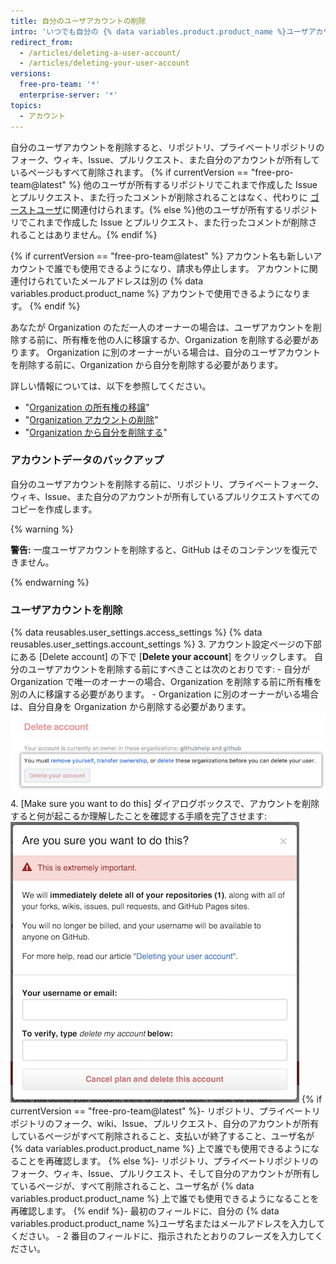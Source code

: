 ```yaml
---
title: 自分のユーザアカウントの削除
intro: 'いつでも自分の {% data variables.product.product_name %}ユーザアカウントを削除できます。'
redirect_from:
  - /articles/deleting-a-user-account/
  - /articles/deleting-your-user-account
versions:
  free-pro-team: '*'
  enterprise-server: '*'
topics:
  - アカウント
---
```


自分のユーザアカウントを削除すると、リポジトリ、プライベートリポジトリのフォーク、ウィキ、Issue、プルリクエスト、また自分のアカウントが所有しているページもすべて削除されます。 {% if currentVersion == "free-pro-team@latest" %} 他のユーザが所有するリポジトリでこれまで作成した Issue とプルリクエスト、また行ったコメントが削除されることはなく、代わりに [ゴーストユーザ](https://github.com/ghost)に関連付けられます。{% else %}他のユーザが所有するリポジトリでこれまで作成した Issue とプルリクエスト、また行ったコメントが削除されることはありません。{% endif %}

{% if currentVersion == "free-pro-team@latest" %} アカウント名も新しいアカウントで誰でも使用できるようになり、請求も停止します。 アカウントに関連付けられていたメールアドレスは別の {% data variables.product.product_name %} アカウントで使用できるようになります。 {% endif %}

あなたが Organization のただ一人のオーナーの場合は、ユーザアカウントを削除する前に、所有権を他の人に移譲するか、Organization を削除する必要があります。 Organization に別のオーナーがいる場合は、自分のユーザアカウントを削除する前に、Organization から自分を削除する必要があります。

詳しい情報については、以下を参照してください。
- "[Organization の所有権の移譲](/articles/transferring-organization-ownership)"
- "[Organization アカウントの削除](/articles/deleting-an-organization-account)"
- "[Organization から自分を削除する](/articles/removing-yourself-from-an-organization/)"

### アカウントデータのバックアップ

自分のユーザアカウントを削除する前に、リポジトリ、プライベートフォーク、ウィキ、Issue、また自分のアカウントが所有しているプルリクエストすべてのコピーを作成します。

{% warning %}

**警告:** 一度ユーザアカウントを削除すると、GitHub はそのコンテンツを復元できません。

{% endwarning %}

### ユーザアカウントを削除

{% data reusables.user_settings.access_settings %}
{% data reusables.user_settings.account_settings %}
3. アカウント設定ページの下部にある [Delete account] の下で [**Delete your account**] をクリックします。 自分のユーザアカウントを削除する前にすべきことは次のとおりです:
    - 自分が Organization で唯一のオーナーの場合、Organization を削除する前に所有権を別の人に移譲する必要があります。
    - Organization に別のオーナーがいる場合は、自分自身を Organization から削除する必要があります。 ![アカウント削除ボタン](/assets/images/help/settings/settings-account-delete.png)
4. [Make sure you want to do this] ダイアログボックスで、アカウントを削除すると何が起こるか理解したことを確認する手順を完了させます: ![アカウント削除の確認ダイアログ](/assets/images/help/settings/settings-account-deleteconfirm.png)
  {% if currentVersion == "free-pro-team@latest" %}- リポジトリ、プライベートリポジトリのフォーク、wiki、Issue、プルリクエスト、自分のアカウントが所有しているページがすべて削除されること、支払いが終了すること、ユーザ名が {% data variables.product.product_name %} 上で誰でも使用できるようになることを再確認します。
  {% else %}- リポジトリ、プライベートリポジトリのフォーク、ウィキ、Issue、プルリクエスト、そして自分のアカウントが所有しているページが、すべて削除されること、ユーザ名が {% data variables.product.product_name %} 上で誰でも使用できるようになることを再確認します。
  {% endif %}- 最初のフィールドに、自分の {% data variables.product.product_name %}ユーザ名またはメールアドレスを入力してください。
    - 2 番目のフィールドに、指示されたとおりのフレーズを入力してください。
